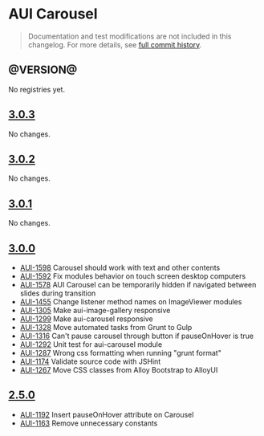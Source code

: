 # AUI Carousel

> Documentation and test modifications are not included in this changelog. For more details, see [full commit history](https://github.com/liferay/alloy-ui/commits/master/src/aui-carousel).

## @VERSION@

No registries yet.

## [3.0.3](https://github.com/liferay/alloy-ui/releases/tag/3.0.3)

No changes.

## [3.0.2](https://github.com/liferay/alloy-ui/releases/tag/3.0.2)

No changes.

## [3.0.1](https://github.com/liferay/alloy-ui/releases/tag/3.0.1)

No changes.

## [3.0.0](https://github.com/liferay/alloy-ui/releases/tag/3.0.0)

* [AUI-1598](https://issues.liferay.com/browse/AUI-1598) Carousel should work with text and other contents
* [AUI-1592](https://issues.liferay.com/browse/AUI-1592) Fix modules behavior on touch screen desktop computers
* [AUI-1578](https://issues.liferay.com/browse/AUI-1578) AUI Carousel can be temporarily hidden if navigated between slides during transition
* [AUI-1455](https://issues.liferay.com/browse/AUI-1455) Change listener method names on ImageViewer modules
* [AUI-1305](https://issues.liferay.com/browse/AUI-1305) Make aui-image-gallery responsive
* [AUI-1299](https://issues.liferay.com/browse/AUI-1299) Make aui-carousel responsive
* [AUI-1328](https://issues.liferay.com/browse/AUI-1328) Move automated tasks from Grunt to Gulp
* [AUI-1316](https://issues.liferay.com/browse/AUI-1316) Can't pause carousel through button if pauseOnHover is true
* [AUI-1292](https://issues.liferay.com/browse/AUI-1292) Unit test for aui-carousel module
* [AUI-1287](https://issues.liferay.com/browse/AUI-1287) Wrong css formatting when running "grunt format"
* [AUI-1174](https://issues.liferay.com/browse/AUI-1174) Validate source code with JSHint
* [AUI-1267](https://issues.liferay.com/browse/AUI-1267) Move CSS classes from Alloy Bootstrap to AlloyUI

## [2.5.0](https://github.com/liferay/alloy-ui/releases/tag/2.5.0)

* [AUI-1192](https://issues.liferay.com/browse/AUI-1192) Insert pauseOnHover attribute on Carousel
* [AUI-1163](https://issues.liferay.com/browse/AUI-1163) Remove unnecessary constants
